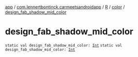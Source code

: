 [app](../../../index.md) / [com.lennertbontinck.carmeetsandroidapp](../../index.md) / [R](../index.md) / [color](index.md) / [design_fab_shadow_mid_color](./design_fab_shadow_mid_color.md)

# design_fab_shadow_mid_color

`static val design_fab_shadow_mid_color: `[`Int`](https://kotlinlang.org/api/latest/jvm/stdlib/kotlin/-int/index.html)
`static val design_fab_shadow_mid_color: `[`Int`](https://kotlinlang.org/api/latest/jvm/stdlib/kotlin/-int/index.html)